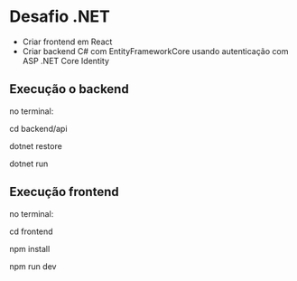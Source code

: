 # Desafio .NET

- Criar frontend em React
- Criar backend C# com EntityFrameworkCore usando autenticação com ASP .NET Core Identity

## Execução o backend

no terminal:

cd backend/api

dotnet restore

dotnet run

## Execução frontend

no terminal:

cd frontend

npm install

npm run dev

